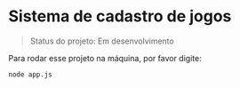 <h1>Sistema de cadastro de jogos </h1>

> Status do projeto: Em desenvolvimento

Para rodar esse projeto na máquina, por favor digite:

```
node app.js
```
